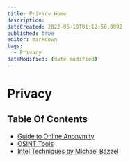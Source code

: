```yaml
---
title: Privacy Home
description: 
dateCreated: 2022-05-19T01:12:58.089Z
published: true
editor: markdown
tags:
  - Privacy
dateModified: {date modified}
---
```

# Privacy

## Table Of Contents

- [Guide to Online Anonymity](https://wiki.commsnet.org/en/Privacy/Guide_to_Online_Anonymity)
- [OSINT Tools](https://wiki.commsnet.org/en/Privacy/osint)
- [Intel Techniques by Michael Bazzel](https://inteltechniques.com/)